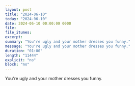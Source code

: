 ```yaml
---
layout: post
title: "2024-06-10"
today: "2024-06-10"
date: 2024-06-10 00:00:00 0000
file:
file_itunes:
excerpt:
summary: "You're ugly and your mother dresses you funny."
message: "You're ugly and your mother dresses you funny."
duration: "01:00"
length: "11444"
explicit: "no"
block: "no"
---
```

You're ugly and your mother dresses you funny.

